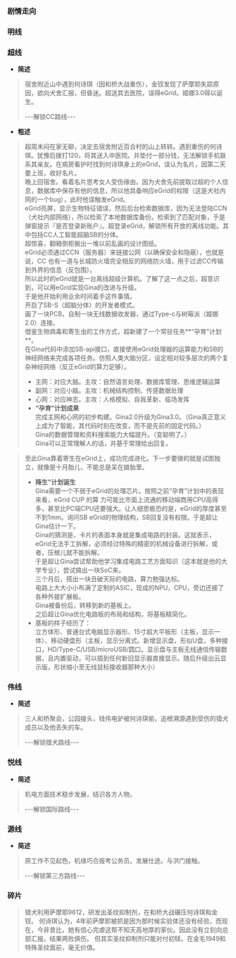 ### 剧情走向

### 明线

### 超线
- **简述**  
> 宿舍附近山中遇到何诗琪（因和桥大战重伤），金钗发现了萨摩耶失踪原因，欲向犬舍汇报，但昏迷。超送其去医院，误得eGrid。姬娜3.0得以诞生。  
>
> ---解锁CC路线---
- **粗述**
> 超周末闷在家无聊，决定去宿舍附近百合村的山上转转。遇到重伤的何诗琪。犹豫后拨打120，将其送入中医院。并垫付一部分钱，无法解锁手机联系其亲友。在病房看护时找到何诗琪身上的eGrid，误认为名片，因第二天要上班，收好名片。  
> 晚上回宿舍。看着名片思考女人受伤缘由。因为犬舍先前提取过超的个人信息，数据库中保存有他的信息，所以他具备响应eGrid的权限（这是犬社内网的一个bug），此时他误触发eGrid。  
> eGrid亮屏，显示生物特征错误，然后后台检索数据库，因为无法登陆CCN（犬社内部网络），所以检索了本地数据库备份。检索到了匹配对象，于是弹窗提示『是否登录新账户』。超登录eGrid，解锁所有开放的离线功能。其中包括CC人工智能超脑SB的分体。  
> 超惊喜，翻箱倒柜搬出一堆以前乱画的设计图纸。  
> eGrid必须通过CCN（服务器）来链接公网（以确保安全和隐蔽），也就是说，CC 也有一道与长城防火墙完全相反的网络防火墙，用于过滤CC传输到外界的信息（反包围）。  
> 所以此时的eGrid就是一台离线超级计算机。了解了这一点之后，超意识到，可以用eGrid实现Gina的改进与升级。  
> 于是他开始利用业余时间着手这件事情。  
> 开启了SB-S（超脑分体）的开发者模式。  
> 画了一块PCB，自制一块无线数据收发器，通过Type-c与树莓派（姬娜2.0）连接。  
> 借鉴生物病毒和寄生虫的工作方式，超新建了一个常驻任务**“孕育”计划**。  
> 在Gina代码中添加SB-api接口，直接使用eGrid处理器的运算能力和SB的神经网络来完成各项任务。仿照人类大脑分区，设定相对较多层次的两个复杂神经网络（反正eGrid的算力足够）。  
> - 主网：对应大脑。主攻：自然语言处理、数据库管理、思维逻辑运算  
> - 副网：对应小脑。主攻：机械结构控制、传感数据处理  
> - 心网：对应神志。主攻：人格模拟、自我革新、临场发挥  
> - **“孕育”计划成果**  
> 完成主网和心网的初步构建。Gina2.0升级为Gina3.0。（Gina真正意义上成为了智能，其代码时刻在改变，而不是先前的固定代码。）  
> Gina的数据管理和资料搜索能力大幅提升。（变聪明了。）  
> Gina可以正常理解人的话，并基于常理给出回复。  

> 至此Gina靠着寄生在eGrid上，成功完成进化。下一步要做的就是试图独立，就像是十月胎儿，不能总是呆在娘胎里。  
> - **降生”计划诞生**  
> Gina需要一个不弱于eGrid的处理芯片。按照之前“孕育”计划中的表现来看，eGrid CUP 的算 力可能比市面上流通的移动端商用CPU高得多，甚至比PC端CPU还要强大。让人细思极恐的是，eGrid的厚度甚至不到1mm。询问SB eGrid的物理结构，SB回复没有权限。于是超让Gina估计一下。  
> Gina的猜测是，卡片的表面本身就是集成电路的封装。这就表示，eGrid无法手工拆解，必须经过特殊的精密的机械设备进行拆解，或者，压根儿就不能拆解。  
> 于是超让Gina尝试帮助他学习集成电路工艺方面知识（这本就是他的大学专业），尝试搞出一块SoC来。  
> 三个月后，搭出一块丑破天际的电路，算力勉强达标。  
> 电路上大大小小布满了定制的ASIC，现成的NPU，CPU，旁边还接了各种外接扩展板。  
> Gina被备份后，转移到新的基板上。  
> 之后超让Gina优化电路板的布局和结构，将基板精简化。  
> - 基板的样子经历了：  
> 立方体形、普通台式电脑显示器形、15寸超大平板形（主板，显示一体）、移动硬盘形（主板，显示分离式。新增显示盘，形似U盘，多种接口，HD/Type-C/USB/microUSB/圆口。显示盘与主板无线通信传输数据，且内置驱动，可以插到任何新旧显示器直接显示。随后升级出云显示版，形状缩小至无线鼠标接收器那种大小）
### 伟线
- **简述**
> 三人和桥聚会，公园接头，钱伟电驴被何诗琪偷，追根溯源遇到受伤的猎犬成员以及他丢失的车。  
>
> ---解锁猎犬路线---
### 悦线
- **简述**
> 机电方面技术稳步发展，结识各方人物。
>
> ---解锁国际路线---
### 源线
- **简述**
>原工作不见起色，机缘巧合报考公务员。发展仕途。与洪门接触。
>
>---解锁第三方路线---

### 碎片
> 猎犬利用萨摩耶9612，研发出圣纹抑制剂，在和桥大战碾压何诗琪和金钗。
何诗琪认为，4年前萨摩耶被抓是因为那时候实验体还没有经验，而现在，今非昔比，她有信心完虐这帮不知天高地厚的家伙。因此没有立刻向总部汇报。结果两败俱伤。
但其实圣纹抑制剂只能对付初犊。在金毛1949和特殊圣纹面前，毫无价值。
